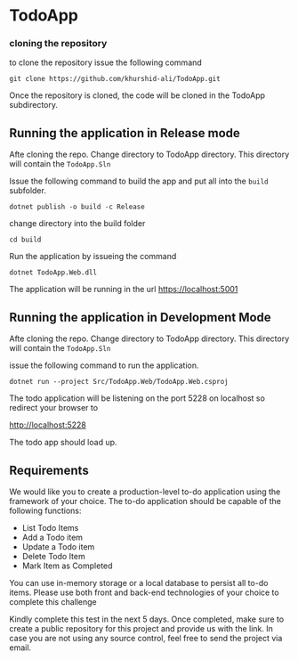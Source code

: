 # TodoApp

### cloning the repository 
to clone the repository issue the following command 

`git clone https://github.com/khurshid-ali/TodoApp.git`

Once the repository is cloned, the code will be cloned in the TodoApp subdirectory. 

## Running the application in Release mode 

Afte cloning the repo. Change directory to TodoApp directory. This directory will contain the `TodoApp.Sln`

Issue the following command to build the app and put all into the `build` subfolder. 

`dotnet publish -o build -c Release`

change directory into the build folder

`cd build`

Run the application by issueing the command 

`dotnet TodoApp.Web.dll`

The application will be running in the url 
[https://localhost:5001](https://localhost:5001)


## Running the application in Development Mode

Afte cloning the repo. Change directory to TodoApp directory. This directory will contain the `TodoApp.Sln`

issue the following command to run the application. 

`dotnet run --project Src/TodoApp.Web/TodoApp.Web.csproj`

The todo application will be listening on the port 5228 on localhost so redirect your browser to 

[http://localhost:5228](http://localhost:5228)

The todo app should load up. 




## Requirements

We would like you to create a production-level to-do application using the framework of your choice. The to-do application should be capable of the following functions:

- List Todo Items
- Add a Todo item
- Update a Todo item
- Delete Todo Item
- Mark Item as Completed

You can use in-memory storage or a local database to persist all to-do items. Please use both front and back-end technologies of your choice to complete this challenge

Kindly complete this test in the next 5 days. Once completed, make sure to create a public repository for this project and provide us with the link. In case you are not using any source control, feel free to send the project via email.